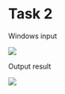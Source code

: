 Task 2
====================

Windows input 

![](https://github.com/DzmitrySiarheyeu/Epam/First-chapter-of-the-course/blob/master/Cycles/Task-2/img/1.PNG)

Output result

![](https://github.com/DzmitrySiarheyeu/Epam/First-chapter-of-the-course/blob/master/Cycles/Task-2/img/2.PNG)
